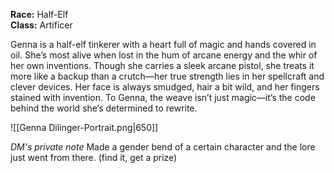 **Race:** Half-Elf  
**Class:** Artificer

Genna is a half-elf tinkerer with a heart full of magic and hands covered in oil. She’s most alive when lost in the hum of arcane energy and the whir of her own inventions. Though she carries a sleek arcane pistol, she treats it more like a backup than a crutch—her true strength lies in her spellcraft and clever devices. Her face is always smudged, hair a bit wild, and her fingers stained with invention. To Genna, the weave isn’t just magic—it’s the code behind the world she’s determined to rewrite.


![[Genna Dilinger-Portrait.png|650]]

*DM's private note*
Made a gender bend of a certain character and the lore just went from there. (find it, get a prize)
